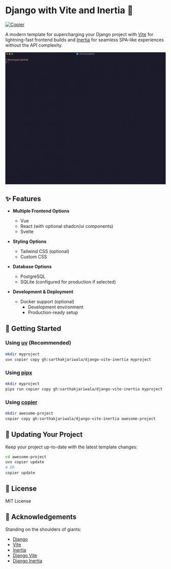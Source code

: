 # Django with Vite and Inertia 🚀

[![Copier](https://img.shields.io/endpoint?url=https://raw.githubusercontent.com/copier-org/copier/master/img/badge/badge-grayscale-inverted-border-orange.json)](https://github.com/copier-org/copier)

A modern template for supercharging your Django project with [Vite](https://vitejs.dev/) for lightning-fast frontend builds and [Inertia](https://inertiajs.com/) for seamless SPA-like experiences without the API complexity.

![Demo](./demo.gif)

## ✨ Features

- **Multiple Frontend Options**

  - Vue
  - React (with optional shadcn/ui components)
  - Svelte

- **Styling Options**

  - Tailwind CSS (optional)
  - Custom CSS

- **Database Options**

  - PostgreSQL
  - SQLite (configured for production if selected)

- **Development & Deployment**
  - Docker support (optional)
    - Development environment
    - Production-ready setup

## 🚦 Getting Started

### Using [uv](https://docs.astral.sh/uv/) (Recommended)

```bash
mkdir myproject
uvx copier copy gh:sarthakjariwala/django-vite-inertia myproject
```

### Using [pipx](https://pipx.pypa.io/stable/)

```bash
mkdir myproject
pipx run copier copy gh:sarthakjariwala/django-vite-inertia myproject
```

### Using [copier](https://copier.readthedocs.io/en/stable/)

```bash
mkdir awesome-project
copier copy gh:sarthakjariwala/django-vite-inertia awesome-project
```

## 🔄 Updating Your Project

Keep your project up-to-date with the latest template changes:

```bash
cd awesome-project
uvx copier update
# OR
copier update
```

## 📜 License

MIT License

## 🙏 Acknowledgements

Standing on the shoulders of giants:

- [Django](https://www.djangoproject.com/)
- [Vite](https://vitejs.dev/)
- [Inertia](https://inertiajs.com/)
- [Django Vite](https://github.com/MrBin99/django-vite)
- [Django Inertia](https://github.com/inertiajs/inertia-django)
